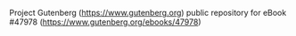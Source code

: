 Project Gutenberg (https://www.gutenberg.org) public repository for eBook #47978 (https://www.gutenberg.org/ebooks/47978)
